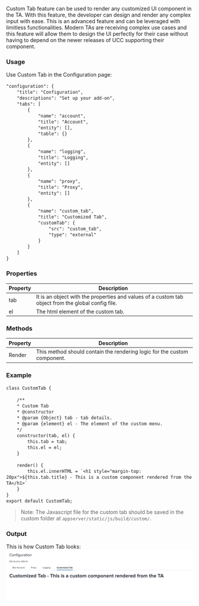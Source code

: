 Custom Tab feature can be used to render any customized UI component in the TA. With this feature, the developer can design and render any complex input with ease. This is an advanced feature and can be leveraged with limitless functionalities. Modern TAs are receiving complex use cases and this feature will allow them to design the UI perfectly for their case without having to depend on the newer releases of UCC supporting their component.

### Usage

Use Custom Tab in the Configuration page:
```
"configuration": {
    "title": "Configuration",
    "descriptions": "Set up your add-on",
    "tabs": [
        {
            "name": "account",
            "title": "Account",
            "entity": [],
            "table": {}
        },
        {
            "name": "logging",
            "title": "Logging",
            "entity": []
        },
        {
            "name": "proxy",
            "title": "Proxy",
            "entity": []
        },
        {
            "name": "custom_tab",
            "title": "Customized Tab",
            "customTab": {
                "src": "custom_tab",
                "type": "external"
            }
        }
    ]
}
```

### Properties

| Property | Description                                                                                        |
| -------- | -------------------------------------------------------------------------------------------------- |
| tab      | It is an object with the properties and values of a custom tab object from the global config file. |
| el       | The html element of the custom tab.                                                                |

### Methods

| Property | Description                                                              |
| -------- | ------------------------------------------------------------------------ |
| Render   | This method should contain the rendering logic for the custom component. |

### Example

```
class CustomTab {

    /**
    * Custom Tab
    * @constructor
    * @param {Object} tab - tab details.
    * @param {element} el - The element of the custom menu.
    */
    constructor(tab, el) {
        this.tab = tab;
        this.el = el;
    }

    render() {
        this.el.innerHTML = `<h1 style="margin-top: 20px">${this.tab.title} - This is a custom component rendered from the TA</h1>`
    }
}
export default CustomTab;
```

> Note: The Javascript file for the custom tab should be saved in the custom folder at `appserver/static/js/build/custom/`.

### Output

This is how Custom Tab looks:
![image](../images/Custom_Tab_Output.png)
